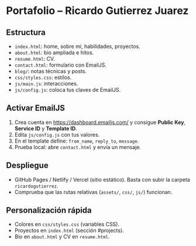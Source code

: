 # Portafolio – Ricardo Gutierrez Juarez

## Estructura
- `index.html`: home, sobre mí, habilidades, proyectos.
- `about.html`: bio ampliada e hitos.
- `resume.html`: CV.
- `contact.html`: formulario con EmailJS.
- `blog/`: notas técnicas y posts.
- `css/styles.css`: estilos.
- `js/main.js`: interacciones.
- `js/config.js`: coloca tus claves de EmailJS.

## Activar EmailJS
1. Crea cuenta en https://dashboard.emailjs.com/ y consigue **Public Key**, **Service ID** y **Template ID**.
2. Edita `js/config.js` con tus valores.
3. En el template define: `from_name`, `reply_to`, `message`.
4. Prueba local: abre `contact.html` y envía un mensaje.

## Despliegue
- GitHub Pages / Netlify / Vercel (sitio estático). Basta con subir la carpeta `ricardogutierrez`.
- Comprueba que las rutas relativas (`assets/`, `css/`, `js/`) funcionan.

## Personalización rápida
- Colores en `css/styles.css` (variables CSS).
- Proyectos en `index.html` (sección #projects).
- Bio en `about.html` y CV en `resume.html`.
